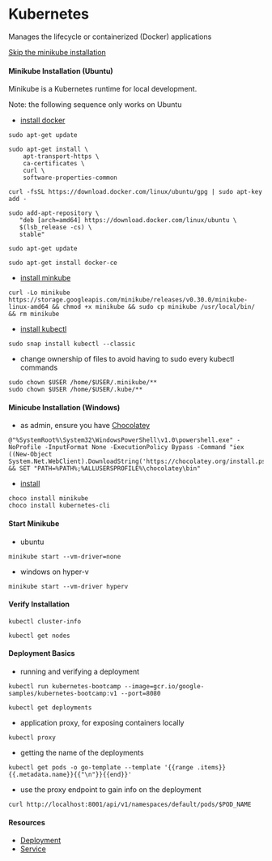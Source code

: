 # Kubernetes
Manages the lifecycle or containerized (Docker) applications

[Skip the minikube installation](CloudProviders.md)

#### Minikube Installation (Ubuntu)
Minikube is a Kubernetes runtime for local development. 

Note: the following sequence only works on Ubuntu
- [install docker](https://docs.docker.com/install/linux/docker-ce/ubuntu/#set-up-the-repository)
```
sudo apt-get update

sudo apt-get install \
    apt-transport-https \
    ca-certificates \
    curl \
    software-properties-common
 
curl -fsSL https://download.docker.com/linux/ubuntu/gpg | sudo apt-key add -

sudo add-apt-repository \
   "deb [arch=amd64] https://download.docker.com/linux/ubuntu \
   $(lsb_release -cs) \
   stable"
   
sudo apt-get update

sudo apt-get install docker-ce
```
- [install minkube](https://kubernetes.io/docs/tasks/tools/install-minikube/)
```
curl -Lo minikube https://storage.googleapis.com/minikube/releases/v0.30.0/minikube-linux-amd64 && chmod +x minikube && sudo cp minikube /usr/local/bin/ && rm minikube
```
- [install kubectl](https://kubernetes.io/docs/tasks/tools/install-kubectl/)
```
sudo snap install kubectl --classic
```
- change ownership of files to avoid having to sudo every kubectl commands
```
sudo chown $USER /home/$USER/.minikube/**
sudo chown $USER /home/$USER/.kube/**
```

#### Minicube Installation (Windows)
- as admin, ensure you have [Chocolatey](https://chocolatey.org/install)
```
@"%SystemRoot%\System32\WindowsPowerShell\v1.0\powershell.exe" -NoProfile -InputFormat None -ExecutionPolicy Bypass -Command "iex ((New-Object System.Net.WebClient).DownloadString('https://chocolatey.org/install.ps1'))" && SET "PATH=%PATH%;%ALLUSERSPROFILE%\chocolatey\bin"
```
- [install](https://github.com/kubernetes/minikube)
```
choco install minikube
choco install kubernetes-cli
```

#### Start Minikube
- ubuntu
```
minikube start --vm-driver=none
```
- windows on hyper-v
```
minikube start --vm-driver hyperv
```

#### Verify Installation
```
kubectl cluster-info

kubectl get nodes
```

#### Deployment Basics
- running and verifying a deployment
```
kubectl run kubernetes-bootcamp --image=gcr.io/google-samples/kubernetes-bootcamp:v1 --port=8080

kubectl get deployments
```
- application proxy, for exposing containers locally
```
kubectl proxy
```
- getting the name of the deployments
```
kubectl get pods -o go-template --template '{{range .items}}{{.metadata.name}}{{"\n"}}{{end}}'
```
- use the proxy endpoint to gain info on the deployment
```
curl http://localhost:8001/api/v1/namespaces/default/pods/$POD_NAME
```

#### Resources
- [Deployment](https://kubernetes.io/docs/tutorials/kubernetes-basics/deploy-app/deploy-intro/)
- [Service](https://kubernetes.io/docs/tutorials/kubernetes-basics/expose/expose-intro/)
